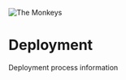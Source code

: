 ![The Monkeys](http://www.themonkeys.com.au/img/monkey_logo.png)

Deployment
===================

Deployment process information
